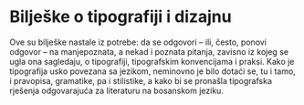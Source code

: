 # Bilješke o tipografiji i dizajnu

Ove su bilješke nastale iz potrebe: da se odgovori – ili, često, ponovi odgovor – na manjepoznata, a nekad i poznata pitanja, zavisno iz kojeg se ugla ona sagledaju, o tipografiji, tipografskim konvencijama i praksi. Kako je tipografija usko povezana sa jezikom, neminovno je bilo dotaći se, tu i tamo, i pravopisa, gramatike, pa i stilistike, a kako bi se pronašla tipografska rješenja odgovarajuća za literaturu na bosanskom jeziku.